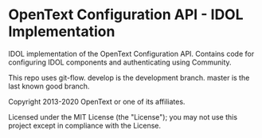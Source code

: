 # OpenText Configuration API - IDOL Implementation

IDOL implementation of the OpenText Configuration API. Contains code for configuring IDOL components and authenticating using Community.

This repo uses git-flow. develop is the development branch. master is the last known good branch.

Copyright 2013-2020 OpenText or one of its affiliates.

Licensed under the MIT License (the "License"); you may not use this project except in compliance with the License.
